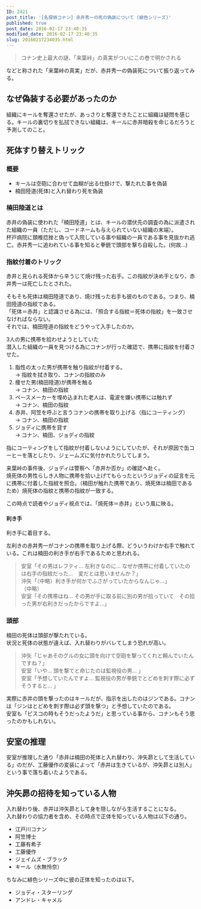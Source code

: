 ```yaml
---
ID: 2421
post_title: '[名探偵コナン] 赤井秀一の死の偽装について (緋色シリーズ)'
published: true
post_date: 2016-02-17 23:40:35
modified_date: 2016-02-17 23:40:35
slug: 20160217234035.html
---
```

<blockquote><p>コナン史上最大の謎、「来葉峠」の真実がついにこの巻で明かされる</p></blockquote>
<p>などと称された「来葉峠の真実」だが、赤井秀一の偽装死について振り返ってみる。<br />
<!--more--></p>
<h2>なぜ偽装する必要があったのか</h2>
<p>組織にキールを奪還させたが、あっさりと奪還できたことに組織は疑問を感じる。キールの裏切りを払拭できない組織は、キールに赤井暗殺を命じるだろうと予測してのこと。</p>
<h2>死体すり替えトリック</h2>
<h3>概要</h3>
<ul>
<li>キールは空砲に合わせて血糊が出る仕掛けで、撃たれた事を偽装</li>
<li>楠田陸道(死体)と入れ替わり死を偽装</li>
</ul>
<h3>楠田陸道とは</h3>
<p>赤井の偽装に使われた「楠田陸道」とは、キールの潜伏先の調査の為に派遣された組織の一員（ただし、コードネームも与えられていない組織の末端）。<br />
杯戸病院に頚椎捻挫と偽って入院している事や組織の一員である事を見抜かれ逃亡。赤井秀一に追われている事を知ると拳銃で頭部を撃ち自殺した。(何故…)</p>
<h3>指紋付着のトリック</h3>
<p>赤井と見られる死体から辛うじて焼け残った右手。この指紋が決め手となり、赤井秀一は死亡したとされた。</p>
<p>そもそも死体は楠田陸道であり、焼け残った右手も彼のものである。つまり、楠田陸道の指紋である。<br />
「死体＝赤井」と認識させる為には、「照合する指紋＝死体の指紋」を一致させなければならない。<br />
それでは、楠田陸道の指紋をどうやって入手したのか。</p>
<p>3人の男に携帯を拾わせようとしていた<br />
潜入した組織の一員を見つける為にコナンが行った確認で、携帯に指紋を付着させた。</p>
<ol start="1">
<li>脂性の太った男が携帯を触り指紋が付着する。<br />→ 指紋を拭き取り、コナンの指紋のみ</li>
<li>痩せた男(楠田陸道)が携帯を触る<br />→ コナン、楠田の指紋</li>
<li>ペースメーカーを埋め込まれた老人は、電波を嫌い携帯には触れず<br />→ コナン、楠田の指紋</li>
<li>赤井、阿笠を呼ぶと言うコナンの携帯を取り上げる（指にコーティング）<br />→ コナン、楠田の指紋</li>
<li>ジョディに携帯を貸す<br />→ コナン、楠田、ジョディの指紋</li>
</ol>
<p>指にコーティングをして指紋が付着しないようにしていたが、それが原因で缶コーヒーを落としたり、ジェームズに気付かれたりしてしまう。</p>
<p>来葉峠の事件後、ジョディは警察へ「赤井か否か」の確認へ赴く。<br />
焼死体の男性らしき人物に携帯を拾い上げてもらったというジョディの証言を元に携帯に付着した指紋を照合。（楠田が触れた携帯であり、焼死体は楠田であるため）焼死体の指紋と携帯の指紋が一致する。</p>
<p>この時点で読者やジョディ視点では、「焼死体＝赤井」という風に映る。</p>
<h4>利き手</h4>
<p>利き手に着目する。</p>
<p>左利きの赤井秀一がコナンの携帯を取り上げる際、どういうわけか右手で触れている。これは楠田の利き手が右手であるためと思われる。</p>
<blockquote><p>安室「その男はレフティ… 左利きなのに…  なぜか携帯に付着していたのは右手の指紋だった…　変だとは思いませんか？」<br />
沖矢「（中略）利き手が何かでふさがっていたからなんじゃ…」<br />
（中略）<br />
安室「その携帯はね… その男が手に取る前に別の男が拾っていて　その拾った男が右利きだったからですよ…」</p></blockquote>
<h3>頭部</h3>
<p>楠田の死体は頭部が撃たれている。<br />
状況と死体の状態が違えば、入れ替わりがバレてしまう恐れが高い。</p>
<blockquote><p>沖矢「じゃあそのグルの女に頭を向けて空砲を撃ってくれと頼んでいたんですね？」<br />
安室「いや… 頭を撃てと命じたのは監視役の男… 」<br />
安室「予想していたんですよ… 監視役の男が拳銃でとどめを刺す際に必ずそうすると… 」</p></blockquote>
<p>実際に赤井の頭を撃ったのはキールだが、指示を出したのはジンである。コナンは「ジンはとどめを刺す際は必ず頭を撃つ」と予想していたのである。<br />
安室も「ピスコの時もそうだったようだ」と思っている事から、コナンもそう思ったのかもしれない。</p>
<h2>安室の推理</h2>
<p>安室が推理した通り「赤井は楠田の死体と入れ替わり、沖矢昴として生活している」のだが、工藤優作の変装によって「赤井は生きているが、沖矢昴とは別人」という事で落ち着いたようである。</p>
<h2>沖矢昴の招待を知っている人物</h2>
<p>入れ替わり後、赤井は沖矢昴として身を隠しながら生活することになる。<br />
入れ替わりの協力者を含め、その時点で正体を知っている人物は以下の通り。</p>
<ul>
<li>江戸川コナン</li>
<li>阿笠博士</li>
<li>工藤有希子</li>
<li>工藤優作</li>
<li>ジェイムズ・ブラック</li>
<li>キール（水無怜奈）</li>
</ul>
<p>ちなみに緋色シリーズ中に彼の正体を知ったのは以下。</p>
<ul>
<li>ジョディ・スターリング</li>
<li>アンドレ・キャメル</li>
</ul>